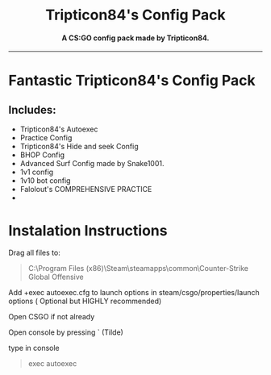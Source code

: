 <h1 align="center">
    <br>
    Tripticon84's Config Pack
</h1>

<h4 align="center">A CS:GO config pack made by Tripticon84.</h4>

---
# Fantastic Tripticon84's Config Pack

## Includes:
- Tripticon84's Autoexec
- Practice Config
- Tripticon84's Hide and seek Config
- BHOP Config
- Advanced Surf Config made by Snake1001.
- 1v1 config
- 1v10 bot config
- Falolout's COMPREHENSIVE PRACTICE
- 

# Instalation Instructions

Drag all files to:
> C:\Program Files (x86)\Steam\steamapps\common\Counter-Strike Global Offensive

Add +exec autoexec.cfg to launch options in steam/csgo/properties/launch options ( Optional but HIGHLY recommended)

Open CSGO if not already

Open console by pressing ` (Tilde)

type in console
>exec autoexec


